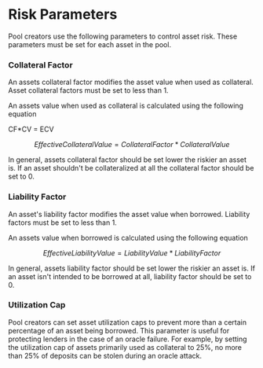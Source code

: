 # Risk Parameters

Pool creators use the following parameters to control asset risk. These parameters must be set for each asset in the pool.

### Collateral Factor

An assets collateral factor modifies the asset value when used as collateral. Asset collateral factors must be set to less than 1.

An assets value when used as collateral is calculated using the following equation

CF\*CV = ECV

$$Effective CollateralValue= CollateralFactor * CollateralValue$$

In general, assets collateral factor should be set lower the riskier an asset is. If an asset shouldn't be collateralized at all the collateral factor should be set to 0.

### Liability Factor

An asset's liability factor modifies the asset value when borrowed. Liability factors must be set to less than 1.

An assets value when borrowed is calculated using the following equation

$$EffectiveLiabilityValue=LiabilityValue*LiabilityFactor$$

In general, assets liability factor should be set lower the riskier an asset is. If an asset isn't intended to be borrowed at all, liability factor should be set to 0.

### Utilization Cap

Pool creators can set asset utilization caps to prevent more than a certain percentage of an asset being borrowed. This parameter is useful for protecting lenders in the case of an oracle failure. For example, by setting the utilization cap of assets primarily used as collateral to 25%, no more than 25% of deposits can be stolen during an oracle attack.
